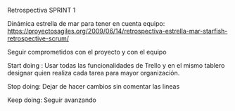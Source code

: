 Retrospectiva SPRINT 1 

Dinámica estrella de mar para tener en cuenta equipo: https://proyectosagiles.org/2009/06/14/retrospectiva-estrella-mar-starfish-retrospective-scrum/

Seguir comprometidos con el proyecto y con el equipo

Start doing : Usar todas las funcionalidades de Trello y en el mismo tablero designar quien realiza cada tarea para mayor organización.

Stop doing: Dejar de hacer cambios sin comentar las lineas

Keep doing: Seguir avanzando

